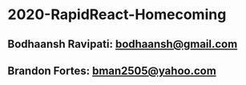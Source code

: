 # 2020-RapidReact-Homecoming

Bodhaansh Ravipati: bodhaansh@gmail.com
-
Brandon Fortes: bman2505@yahoo.com
-
